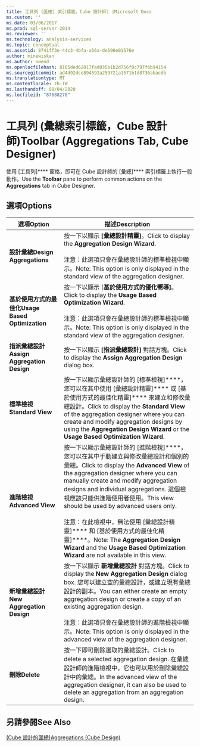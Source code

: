 ```yaml
---
title: 工具列 (匯總] 索引標籤，Cube 設計師) |Microsoft Docs
ms.custom: ''
ms.date: 03/06/2017
ms.prod: sql-server-2014
ms.reviewer: ''
ms.technology: analysis-services
ms.topic: conceptual
ms.assetid: 8741ff3e-44c3-4bfa-a56a-de590e01576e
author: minewiskan
ms.author: owend
ms.openlocfilehash: 8105ded62017fad035b1b2d756f0c797f6b94154
ms.sourcegitcommit: ad4d92dce894592a259721a1571b1d8736abacdb
ms.translationtype: MT
ms.contentlocale: zh-TW
ms.lasthandoff: 08/04/2020
ms.locfileid: "87688278"
---
```

# <a name="toolbar-aggregations-tab-cube-designer"></a><span data-ttu-id="1c4e7-102">工具列 (彙總索引標籤，Cube 設計師)</span><span class="sxs-lookup"><span data-stu-id="1c4e7-102">Toolbar (Aggregations Tab, Cube Designer)</span></span>
  <span data-ttu-id="1c4e7-103">使用 [工具列]\*\*\*\* 窗格，即可在 Cube 設計師的 [彙總]\*\*\*\* 索引標籤上執行一般動作。</span><span class="sxs-lookup"><span data-stu-id="1c4e7-103">Use the **Toolbar** pane to perform common actions on the **Aggregations** tab in Cube Designer.</span></span>  
  
## <a name="options"></a><span data-ttu-id="1c4e7-104">選項</span><span class="sxs-lookup"><span data-stu-id="1c4e7-104">Options</span></span>  
  
|<span data-ttu-id="1c4e7-105">選項</span><span class="sxs-lookup"><span data-stu-id="1c4e7-105">Option</span></span>|<span data-ttu-id="1c4e7-106">描述</span><span class="sxs-lookup"><span data-stu-id="1c4e7-106">Description</span></span>|  
|------------|-----------------|  
|<span data-ttu-id="1c4e7-107">**設計彙總**</span><span class="sxs-lookup"><span data-stu-id="1c4e7-107">**Design Aggregations**</span></span>|<span data-ttu-id="1c4e7-108">按一下以顯示 **[彙總設計精靈]**。</span><span class="sxs-lookup"><span data-stu-id="1c4e7-108">Click to display the **Aggregation Design Wizard**.</span></span><br /><br /> <span data-ttu-id="1c4e7-109">注意：此選項只會在彙總設計師的標準檢視中顯示。</span><span class="sxs-lookup"><span data-stu-id="1c4e7-109">Note: This option is only displayed in the standard view of the aggregation designer.</span></span>|  
|<span data-ttu-id="1c4e7-110">**基於使用方式的最佳化**</span><span class="sxs-lookup"><span data-stu-id="1c4e7-110">**Usage Based Optimization**</span></span>|<span data-ttu-id="1c4e7-111">按一下以顯示 [**基於使用方式的優化嚮導]**。</span><span class="sxs-lookup"><span data-stu-id="1c4e7-111">Click to display the **Usage Based Optimization Wizard**.</span></span><br /><br /> <span data-ttu-id="1c4e7-112">注意：此選項只會在彙總設計師的標準檢視中顯示。</span><span class="sxs-lookup"><span data-stu-id="1c4e7-112">Note: This option is only displayed in the standard view of the aggregation designer.</span></span>|  
|<span data-ttu-id="1c4e7-113">**指派彙總設計**</span><span class="sxs-lookup"><span data-stu-id="1c4e7-113">**Assign Aggregation Design**</span></span>|<span data-ttu-id="1c4e7-114">按一下以顯示 **[指派彙總設計]** 對話方塊。</span><span class="sxs-lookup"><span data-stu-id="1c4e7-114">Click to display the **Assign Aggregation Design** dialog box.</span></span>|  
|<span data-ttu-id="1c4e7-115">**標準檢視**</span><span class="sxs-lookup"><span data-stu-id="1c4e7-115">**Standard View**</span></span>|<span data-ttu-id="1c4e7-116">按一下以顯示彙總設計師的 [標準檢視]\*\*\*\*，您可以在其中使用 [彙總設計精靈]\*\*\*\* 或 [基於使用方式的最佳化精靈]\*\*\*\* 來建立和修改彙總設計。</span><span class="sxs-lookup"><span data-stu-id="1c4e7-116">Click to display the **Standard View** of the aggregation designer where you can create and modify aggregation designs by using the **Aggregation Design Wizard** or the **Usage Based Optimization Wizard**.</span></span>|  
|<span data-ttu-id="1c4e7-117">**進階檢視**</span><span class="sxs-lookup"><span data-stu-id="1c4e7-117">**Advanced View**</span></span>|<span data-ttu-id="1c4e7-118">按一下以顯示彙總設計師的 [進階檢視]\*\*\*\*，您可以在其中手動建立與修改彙總設計和個別的彙總。</span><span class="sxs-lookup"><span data-stu-id="1c4e7-118">Click to display the **Advanced View** of the aggregation designer where you can manually create and modify aggregation designs and individual aggregations.</span></span> <span data-ttu-id="1c4e7-119">這個檢視應該只能供進階使用者使用。</span><span class="sxs-lookup"><span data-stu-id="1c4e7-119">This view should be used by advanced users only.</span></span><br /><br /> <span data-ttu-id="1c4e7-120">注意：在此檢視中，無法使用 [彙總設計精靈]\*\*\*\* 和 [基於使用方式的最佳化精靈]\*\*\*\*。</span><span class="sxs-lookup"><span data-stu-id="1c4e7-120">Note: The **Aggregation Design Wizard** and the **Usage Based Optimization Wizard** are not available in this view.</span></span>|  
|<span data-ttu-id="1c4e7-121">**新增彙總設計**</span><span class="sxs-lookup"><span data-stu-id="1c4e7-121">**New Aggregation Design**</span></span>|<span data-ttu-id="1c4e7-122">按一下以顯示 **新增彙總設計** 對話方塊。</span><span class="sxs-lookup"><span data-stu-id="1c4e7-122">Click to display the **New Aggregation Design** dialog box.</span></span> <span data-ttu-id="1c4e7-123">您可以建立空的彙總設計，或建立現有彙總設計的副本。</span><span class="sxs-lookup"><span data-stu-id="1c4e7-123">You can either create an empty aggregation design or create a copy of an existing aggregation design.</span></span><br /><br /> <span data-ttu-id="1c4e7-124">注意：此選項只會在彙總設計師的進階檢視中顯示。</span><span class="sxs-lookup"><span data-stu-id="1c4e7-124">Note: This option is only displayed in the advanced view of the aggregation designer.</span></span>|  
|<span data-ttu-id="1c4e7-125">**刪除**</span><span class="sxs-lookup"><span data-stu-id="1c4e7-125">**Delete**</span></span>|<span data-ttu-id="1c4e7-126">按一下即可刪除選取的彙總設計。</span><span class="sxs-lookup"><span data-stu-id="1c4e7-126">Click to delete a selected aggregation design.</span></span>  <span data-ttu-id="1c4e7-127">在彙總設計師的進階檢視中，它也可以用於刪除彙總設計中的彙總。</span><span class="sxs-lookup"><span data-stu-id="1c4e7-127">In the advanced view of the aggregation designer, it can also be used to delete an aggregation from an aggregation design.</span></span>|  
  
## <a name="see-also"></a><span data-ttu-id="1c4e7-128">另請參閱</span><span class="sxs-lookup"><span data-stu-id="1c4e7-128">See Also</span></span>  
 [<span data-ttu-id="1c4e7-129">&#40;Cube 設計的匯總&#41;</span><span class="sxs-lookup"><span data-stu-id="1c4e7-129">Aggregations &#40;Cube Design&#41;</span></span>](aggregations-cube-design.md)  
  
  
